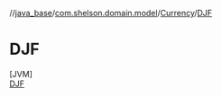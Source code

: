 //[java_base](../../../../index.md)/[com.shelson.domain.model](../../index.md)/[Currency](../index.md)/[DJF](index.md)

# DJF

[JVM]\
[DJF](index.md)
